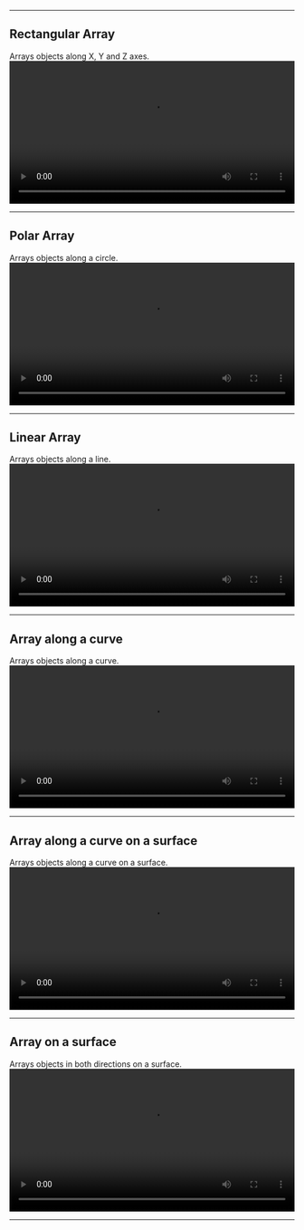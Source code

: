 
---

## Rectangular Array
Arrays objects along X, Y and Z axes.  
<video width="100%" controls>
  <source src="./rectangular-array.mp4" type="video/mp4">
  Your browser does not support the video tag.
</video>

---

## Polar Array
Arrays objects along a circle.  
<video width="100%" controls>
  <source src="./polar-array.mp4" type="video/mp4">
  Your browser does not support the video tag.
</video>

---

## Linear Array
Arrays objects along a line.  
<video width="100%" controls>
  <source src="./linear-array.mp4" type="video/mp4">
  Your browser does not support the video tag.
</video>

---

## Array along a curve
Arrays objects along a curve.  
<video width="100%" controls>
  <source src="./curve-array.mp4" type="video/mp4">
  Your browser does not support the video tag.
</video>

---

## Array along a curve on a surface
Arrays objects along a curve on a surface.  
<video width="100%" controls>
  <source src="./curve-srf-array.mp4" type="video/mp4">
  Your browser does not support the video tag.
</video>

---

## Array on a surface
Arrays objects in both directions on a surface.  
<video width="100%" controls>
  <source src="./srf-array.mp4" type="video/mp4">
  Your browser does not support the video tag.
</video>

---
